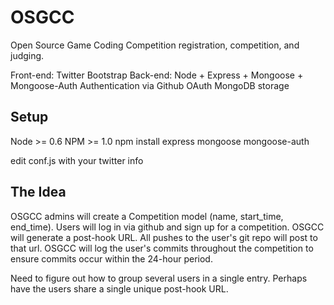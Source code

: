 OSGCC
=====

Open Source Game Coding Competition registration, competition, and judging.

Front-end: Twitter Bootstrap
Back-end: Node + Express + Mongoose + Mongoose-Auth
Authentication via Github OAuth
MongoDB storage

## Setup

Node >= 0.6
NPM >= 1.0
npm install express mongoose mongoose-auth

edit conf.js with your twitter info

## The Idea

OSGCC admins will create a Competition model (name, start_time, end_time).
Users will log in via github and sign up for a competition. OSGCC will generate a post-hook URL. All pushes to the user's git repo will post to that url. OSGCC will log the user's commits throughout the competition to ensure commits occur within the 24-hour period.

Need to figure out how to group several users in a single entry. Perhaps have the users share a single unique post-hook URL.
